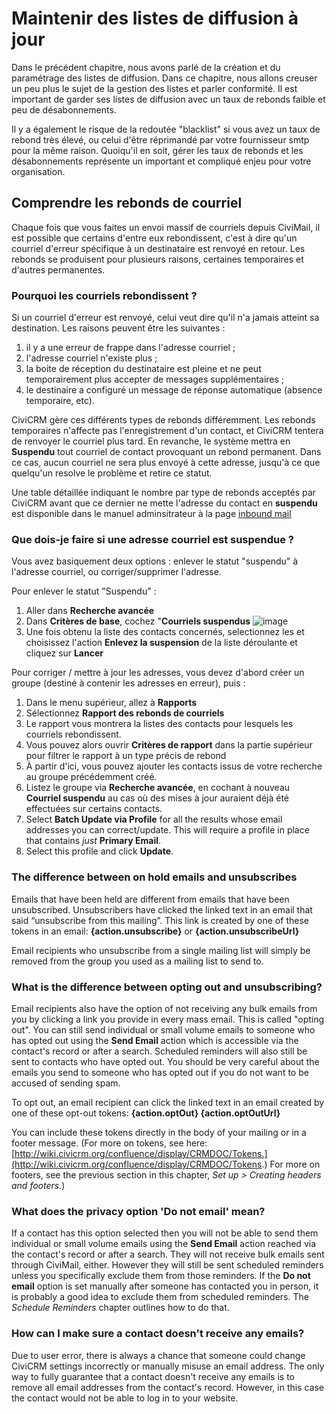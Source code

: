 Maintenir des listes de diffusion à jour
========================================

Dans le précédent chapitre, nous avons parlé de la création et du paramétrage des listes de diffusion. Dans ce chapitre, nous allons creuser un peu plus le sujet de la gestion des listes et parler conformité. Il est important de garder ses listes de diffusion avec un taux de rebonds faible et peu de désabonnements.

Il y a également le risque de la redoutée "blacklist" si vous avez un taux de rebond très élevé, ou celui d'être réprimandé par votre fournisseur smtp pour la même raison. Quoiqu'il en soit, gérer les taux de rebonds et les désabonnements représente un important et compliqué enjeu pour votre organisation.

Comprendre les rebonds de courriel
----------------------------------

Chaque fois que vous faites un envoi massif de courriels depuis CiviMail, il est possible que certains d'entre eux rebondissent, c'est à dire qu'un courriel d'erreur spécifique à un destinataire est renvoyé en retour. Les rebonds se produisent pour plusieurs raisons, certaines temporaires et d'autres permanentes.

### Pourquoi les courriels rebondissent ?

Si un courriel d'erreur est renvoyé, celui veut dire qu'il n'a jamais atteint sa destination. Les raisons peuvent être les suivantes :

1.  il y a une erreur de frappe dans l'adresse courriel ;
2.  l'adresse courriel n'existe plus ;
3.  la boite de réception du destinataire est pleine et ne peut temporairement plus accepter de messages supplémentaires ;
4.  le destinaire a configuré un message de réponse automatique (absence temporaire, etc).

CiviCRM gère ces différents types de rebonds différemment. Les rebonds temporaires n'affecte pas l'enregistrement d'un contact, et CiviCRM tentera de renvoyer le courriel plus tard. En revanche, le système mettra en **Suspendu** tout courriel de contact provoquant un rebond permanent. Dans ce cas, aucun courriel ne sera plus envoyé à cette adresse, jusqu'à ce que quelqu'un resolve le problème et retire ce statut.

Une table détaillée indiquant le nombre par type de rebonds acceptés par CiviCRM avant que ce dernier ne mette l'adresse du contact en **suspendu** est disponible dans le manuel adminsitrateur à la page [inbound mail](https://docs.civicrm.org/sysadmin/en/latest/setup/civimail/inbound/)


### Que dois-je faire si une adresse courriel est suspendue ?

Vous avez basiquement deux options : enlever le statut "suspendu" à l'adresse courriel, ou corriger/supprimer l'adresse.

Pour enlever le statut "Suspendu" :
1.  Aller dans **Recherche avancée**
2.  Dans **Critères de base**, cochez "**Courriels suspendus**
![image](../img/Mailing%20Basic%20Search.png)
3.  Une fois obtenu la liste des contacts concernés, selectionnez les et choisissez l'action **Enlevez la suspension** de la liste déroulante et cliquez sur **Lancer**

Pour corriger / mettre à jour les adresses, vous devez d'abord créer un groupe (destiné à contenir les adresses en erreur), puis :
1.  Dans le menu supérieur, allez à **Rapports**
2.  Sélectionnez **Rapport des rebonds de courriels**
3.  Le rapport vous montrera la listes des contacts pour lesquels les courriels rebondissent.
4.  Vous pouvez alors ouvrir **Critères de rapport** dans la partie supérieur pour filtrer le rapport à un type précis de rebond
5.  À partir d'ici, vous pouvez ajouter les contacts issus de votre recherche au groupe précédemment créé.
6.  Listez le groupe via **Recherche avancée**, en cochant à nouveau **Courriel suspendu** au cas où des mises à jour auraient déjà été effectuées sur certains contacts.
7.  Select **Batch Update via Profile** for all the results whose email
    addresses you can correct/update. This will require a profile in
    place that contains *just* **Primary Email**.
8.  Select this profile and click **Update**.

### The difference between on hold emails and unsubscribes

Emails that have been held are different from emails that have been
unsubscribed. Unsubscribers have clicked the linked text in an email
that said “unsubscribe from this mailing”. This link is created by one
of these tokens in an email: **{action.unsubscribe}** or
**{action.unsubscribeUrl}**

Email recipients who unsubscribe from a single mailing list will simply
be removed from the group you used as a mailing list to send to.

### What is the difference between opting out and unsubscribing?

Email recipients also have the option of not receiving any bulk emails
from you by clicking a link you provide in every mass email. This is
called "opting out". You can still send individual or small volume
emails to someone who has opted out using the **Send Email** action
which is accessible via the contact's record or after a search.
Scheduled reminders will also still be sent to contacts who have opted
out. You should be very careful about the emails you send to someone who
has opted out if you do not want to be accused of sending spam. 

To opt out, an email recipient can click the linked text in an email
created by one of these opt-out tokens: **{action.optOut}
{action.optOutUrl}**

You can include these tokens directly in the body of your mailing or in
a footer message. (For more on tokens, see here:
[http://wiki.civicrm.org/confluence/display/CRMDOC/Tokens.](http://wiki.civicrm.org/confluence/display/CRMDOC/Tokens.)
For more on footers, see the previous section in this chapter, *Set up > Creating headers and footers.*)

### What does the privacy option 'Do not email' mean?

If a contact has this option selected then you will not be able to send
them individual or small volume emails using the **Send Email** action
reached via the contact's record or after a search. They will not
receive bulk emails sent through CiviMail, either. However they will
still be sent scheduled reminders unless you specifically exclude them
from those reminders. If the **Do not email** option is set manually
after someone has contacted you in person, it is probably a good idea to
exclude them from scheduled reminders. The *Schedule Reminders* chapter
outlines how to do that.

### How can I make sure a contact doesn't receive any emails?

Due to user error, there is always a chance that someone could change
CiviCRM settings incorrectly or manually misuse an email address. The
only way to fully guarantee that a contact doesn't receive any emails is
to remove all email addresses from the contact's record. However, in
this case the contact would not be able to log in to your website.
